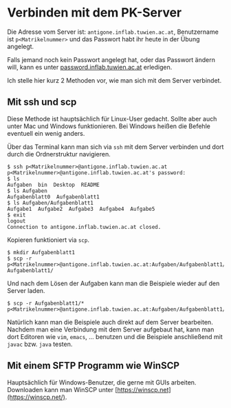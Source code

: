 # Verbinden mit dem PK-Server

Die Adresse vom Server ist: `antigone.inflab.tuwien.ac.at`, Benutzername ist `p<Matrikelnummer>` und das Passwort habt ihr heute in der Übung angelegt. 

Falls jemand noch kein Passwort angelegt hat, oder das Passwort ändern will, kann es unter  [password.inflab.tuwien.ac.at](http://password.inflab.tuwien.ac.at/) erledigen. 

Ich stelle hier kurz 2 Methoden vor, wie man sich mit dem Server verbindet. 

## Mit ssh und scp

Diese Methode ist hauptsächlich für Linux-User gedacht. Sollte aber auch unter Mac und Windows funktionieren. Bei Windows heißen die Befehle eventuell ein wenig anders. 

Über das Terminal kann man sich via `ssh` mit dem Server verbinden und dort durch die Ordnerstruktur navigieren. 

    $ ssh p<Matrikelnummer>@antigone.inflab.tuwien.ac.at
    p<Matrikelnummer>@antigone.inflab.tuwien.ac.at's password: 
    $ ls
    Aufgaben  bin  Desktop  README
    $ ls Aufgaben
    Aufgabenblatt0  Aufgabenblatt1
    $ ls Aufgaben/Aufgabenblatt1
    Aufgabe1  Aufgabe2  Aufgabe3  Aufgabe4  Aufgabe5
    $ exit
    logout
    Connection to antigone.inflab.tuwien.ac.at closed.
    
Kopieren funktioniert via `scp`. 

    $ mkdir Aufgabenblatt1
    $ scp -r p<Matrikelnummer>@antigone.inflab.tuwien.ac.at:Aufgaben/Aufgabenblatt1/* Aufgabenblatt1/

Und nach dem Lösen der Aufgaben kann man die Beispiele wieder auf den Server laden. 

    $ scp -r Aufgabenblatt1/* p<Matrikelnummer>@antigone.inflab.tuwien.ac.at:Aufgaben/Aufgabenblatt1/

Natürlich kann man die Beispiele auch direkt auf dem Server bearbeiten. Nachdem man eine Verbindung mit dem Server aufgebaut hat, kann man dort Editoren wie `vim`, `emacs`, ... benutzen und die Beispiele anschließend mit `javac` bzw. `java` testen. 

## Mit einem SFTP Programm wie WinSCP

Hauptsächlich für Windows-Benutzer, die gerne mit GUIs arbeiten. 
Downloaden kann man WinSCP unter [https://winscp.net](https://winscp.net/). 
